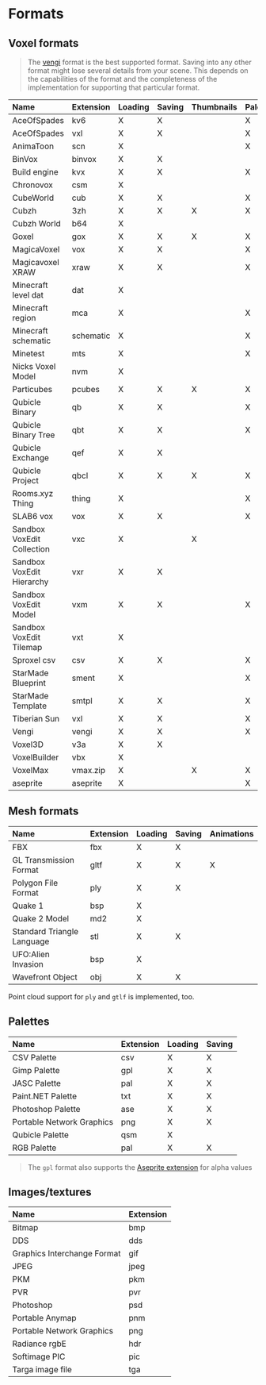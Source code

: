 # Formats

## Voxel formats

> The [vengi](FormatSpec.md) format is the best supported format. Saving into any other format might lose several details from your scene. This depends on the capabilities of the format and the completeness of the implementation for supporting that particular format.

| Name                       | Extension   | Loading | Saving | Thumbnails | Palette | Animations |
| :------------------------- | ----------- | ------- | ------ | ---------- | ------- | ---------- |
| AceOfSpades                | kv6         | X       | X      |            | X       |            |
| AceOfSpades                | vxl         | X       | X      |            | X       |            |
| AnimaToon                  | scn         | X       |        |            | X       | X          |
| BinVox                     | binvox      | X       | X      |            |         |            |
| Build engine               | kvx         | X       | X      |            | X       |            |
| Chronovox                  | csm         | X       |        |            |         |            |
| CubeWorld                  | cub         | X       | X      |            | X       |            |
| Cubzh                      | 3zh         | X       | X      | X          | X       |            |
| Cubzh World                | b64         | X       |        |            |         |            |
| Goxel                      | gox         | X       | X      | X          | X       |            |
| MagicaVoxel                | vox         | X       | X      |            | X       |            |
| Magicavoxel XRAW           | xraw        | X       | X      |            | X       |            |
| Minecraft level dat        | dat         | X       |        |            |         |            |
| Minecraft region           | mca         | X       |        |            | X       |            |
| Minecraft schematic        | schematic   | X       |        |            | X       |            |
| Minetest                   | mts         | X       |        |            | X       |            |
| Nicks Voxel Model          | nvm         | X       |        |            |         |            |
| Particubes                 | pcubes      | X       | X      | X          | X       |            |
| Qubicle Binary             | qb          | X       | X      |            | X       |            |
| Qubicle Binary Tree        | qbt         | X       | X      |            | X       |            |
| Qubicle Exchange           | qef         | X       | X      |            |         |            |
| Qubicle Project            | qbcl        | X       | X      | X          | X       |            |
| Rooms.xyz Thing            | thing       | X       |        |            | X       |            |
| SLAB6 vox                  | vox         | X       | X      |            | X       |            |
| Sandbox VoxEdit Collection | vxc         | X       |        | X          |         |            |
| Sandbox VoxEdit Hierarchy  | vxr         | X       | X      |            |         | X          |
| Sandbox VoxEdit Model      | vxm         | X       | X      |            | X       |            |
| Sandbox VoxEdit Tilemap    | vxt         | X       |        |            |         |            |
| Sproxel csv                | csv         | X       | X      |            | X       |            |
| StarMade Blueprint         | sment       | X       |        |            | X       |            |
| StarMade Template          | smtpl       | X       | X      |            | X       |            |
| Tiberian Sun               | vxl         | X       | X      |            | X       | X          |
| Vengi                      | vengi       | X       | X      |            | X       | X          |
| Voxel3D                    | v3a         | X       | X      |            |         |            |
| VoxelBuilder               | vbx         | X       |        |            |         |            |
| VoxelMax                   | vmax.zip    | X       |        | X          | X       |            |
| aseprite                   | aseprite    | X       |        |            | X       |            |

## Mesh formats

| Name                       | Extension | Loading | Saving    | Animations |
| :------------------------- | --------- | ------- | --------- | ---------- |
| FBX                        | fbx       | X       | X         |            |
| GL Transmission Format     | gltf      | X       | X         | X          |
| Polygon File Format        | ply       | X       | X         |            |
| Quake 1                    | bsp       | X       |           |            |
| Quake 2 Model              | md2       | X       |           |            |
| Standard Triangle Language | stl       | X       | X         |            |
| UFO:Alien Invasion         | bsp       | X       |           |            |
| Wavefront Object           | obj       | X       | X         |            |

Point cloud support for `ply` and `gtlf` is implemented, too.

## Palettes

| Name                            | Extension | Loading | Saving |
| :------------------------------ | --------- | ------- | ------ |
| CSV Palette                     | csv       | X       | X      |
| Gimp Palette                    | gpl       | X       | X      |
| JASC Palette                    | pal       | X       | X      |
| Paint.NET Palette               | txt       | X       | X      |
| Photoshop Palette               | ase       | X       | X      |
| Portable Network Graphics       | png       | X       | X      |
| Qubicle Palette                 | qsm       | X       |        |
| RGB Palette                     | pal       | X       | X      |

> The `gpl` format also supports the [Aseprite extension](https://github.com/aseprite/aseprite/blob/main/docs/gpl-palette-extension.md) for alpha values

## Images/textures

| Name                        | Extension |
| :-------------------------- | --------- |
| Bitmap                      | bmp       |
| DDS                         | dds       |
| Graphics Interchange Format | gif       |
| JPEG                        | jpeg      |
| PKM                         | pkm       |
| PVR                         | pvr       |
| Photoshop                   | psd       |
| Portable Anymap             | pnm       |
| Portable Network Graphics   | png       |
| Radiance rgbE               | hdr       |
| Softimage PIC               | pic       |
| Targa image file            | tga       |
